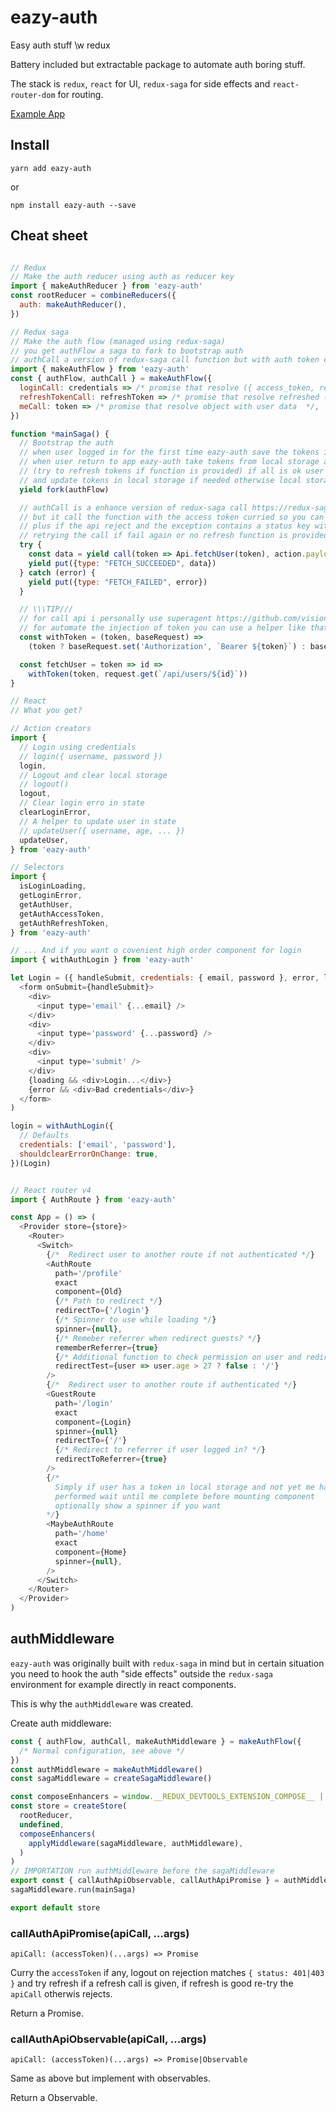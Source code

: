 # eazy-auth

Easy auth stuff \w redux

Battery included but extractable package to automate auth boring stuff.

The stack is `redux`, `react` for UI, `redux-saga` for side effects and `react-router-dom` for routing.


[Example App](https://inmagik.github.io/eazy-auth)

## Install
```
yarn add eazy-auth
```
or
```
npm install eazy-auth --save
```

## Cheat sheet
```js

// Redux
// Make the auth reducer using auth as reducer key
import { makeAuthReducer } from 'eazy-auth'
const rootReducer = combineReducers({
  auth: makeAuthReducer(),
})

// Redux saga
// Make the auth flow (managed using redux-saga)
// you get authFlow a saga to fork to bootstrap auth
// authCall a version of redux-saga call function but with auth token curried
import { makeAuthFlow } from 'eazy-auth'
const { authFlow, authCall } = makeAuthFlow({
  loginCall: credentials => /* promise that resolve ({ access_token, refresh_token )}  */,
  refreshTokenCall: refreshToken => /* promise that resolve refreshed ({ access_token, refresh_token )} */,
  meCall: token => /* promise that resolve object with user data  */,
})

function *mainSaga() {
  // Bootstrap the auth
  // when user logged in for the first time eazy-auth save the tokens in local storage
  // when user return to app eazy-auth take tokens from local storage and perform a me call
  // (try to refresh tokens if function is provided) if all is ok user data are stored in redux
  // and update tokens in local storage if needed otherwise local storage is cleared
  yield fork(authFlow)

  // authCall is a enhance version of redux-saga call https://redux-saga.js.org/docs/api/#callfn-args
  // but it call the function with the access token curried so you can do authenticated api call
  // plus if the api reject and the exception contains a status key with 401 eazy-auht try to refresh token and
  // retrying the call if fail again or no refresh function is provided logout and clear state and local storage
  try {
    const data = yield call(token => Api.fetchUser(token), action.payload.id)
    yield put({type: "FETCH_SUCCEEDED", data})
  } catch (error) {
    yield put({type: "FETCH_FAILED", error})
  }

  // \\\TIP///
  // for call api i personally use superagent https://github.com/visionmedia/superagent
  // for automate the injection of token you can use a helper like that or do a similar stuff \w other fetching libraries
  const withToken = (token, baseRequest) =>
    (token ? baseRequest.set('Authorization', `Bearer ${token}`) : baseRequest)

  const fetchUser = token => id =>
    withToken(token, request.get(`/api/users/${id}`))
}

// React
// What you get?

// Action creators
import {
  // Login using credentials
  // login({ username, password })
  login,
  // Logout and clear local storage
  // logout()
  logout,
  // Clear login erro in state
  clearLoginError,
  // A helper to update user in state
  // updateUser({ username, age, ... })
  updateUser,
} from 'eazy-auth'

// Selectors
import {
  isLoginLoading,
  getLoginError,
  getAuthUser,
  getAuthAccessToken,
  getAuthRefreshToken,
} from 'eazy-auth'

// ... And if you want o covenient high order component for login
import { withAuthLogin } from 'eazy-auth'

let Login = ({ handleSubmit, credentials: { email, password }, error, loading }) => (
  <form onSubmit={handleSubmit}>
    <div>
      <input type='email' {...email} />
    </div>
    <div>
      <input type='password' {...password} />
    </div>
    <div>
      <input type='submit' />
    </div>
    {loading && <div>Login...</div>}
    {error && <div>Bad credentials</div>}
  </form>
)

login = withAuthLogin({
  // Defaults
  credentials: ['email', 'password'],
  shouldclearErrorOnChange: true,
})(Login)


// React router v4
import { AuthRoute } from 'eazy-auth'

const App = () => (
  <Provider store={store}>
    <Router>
      <Switch>
        {/*  Redirect user to another route if not authenticated */}
        <AuthRoute
          path='/profile'
          exact
          component={Old}
          {/* Path to redirect */}
          redirectTo={'/login'}
          {/* Spinner to use while loading */}
          spinner={null},
          {/* Remeber referrer when redirect guests? */}
          rememberReferrer={true}
          {/* Additional function to check permission on user and redirect */}
          redirectTest={user => user.age > 27 ? false : '/'}
        />
        {/*  Redirect user to another route if authenticated */}
        <GuestRoute
          path='/login'
          exact
          component={Login}
          spinner={null}
          redirectTo={'/'}
          {/* Redirect to referrer if user logged in? */}
          redirectToReferrer={true}
        />
        {/*
          Simply if user has a token in local storage and not yet me has been
          performed wait until me complete before mounting component
          optionally show a spinner if you want
        */}
        <MaybeAuthRoute
          path='/home'
          exact
          component={Home}
          spinner={null},
        />
      </Switch>
    </Router>
  </Provider>
)
```
## authMiddleware

`eazy-auth` was originally built with `redux-saga` in mind but in certain situation you need to hook the auth "side effects" outside the `redux-saga` environment for example directly in react components.

This is why  the `authMiddleware` was created.

Create auth middleware:

```js
const { authFlow, authCall, makeAuthMiddleware } = makeAuthFlow({
  /* Normal configuration, see above */
})
const authMiddleware = makeAuthMiddleware()
const sagaMiddleware = createSagaMiddleware()

const composeEnhancers = window.__REDUX_DEVTOOLS_EXTENSION_COMPOSE__ || compose
const store = createStore(
  rootReducer,
  undefined,
  composeEnhancers(
    applyMiddleware(sagaMiddleware, authMiddleware),
  )
)
// IMPORTATION run authMiddleware before the sagaMiddleware 
export const { callAuthApiObservable, callAuthApiPromise } = authMiddleware.run()
sagaMiddleware.run(mainSaga)

export default store
```

### callAuthApiPromise(apiCall, ...args)

`apiCall: (accessToken)(...args) => Promise`

Curry the `accessToken` if any, logout on rejection matches `{ status: 401|403 }` and try refresh if a refresh call is given, if refresh is good re-try the `apiCall` otherwis rejects.

Return a Promise.

### callAuthApiObservable(apiCall, ...args)

`apiCall: (accessToken)(...args) => Promise|Observable`

Same as above but implement with observables.

Return a Observable.

